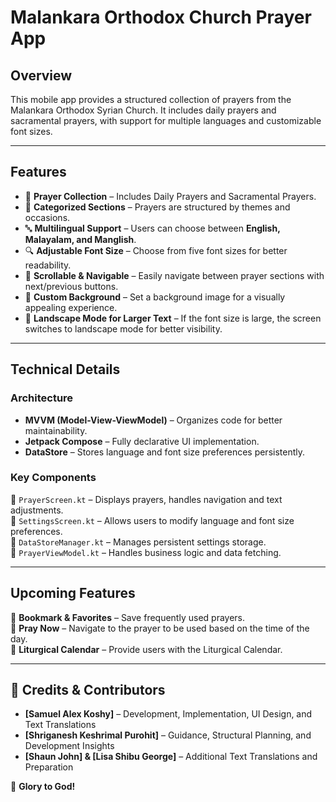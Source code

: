 # Malankara Orthodox Church Prayer App

## Overview  
This mobile app provides a structured collection of prayers from the Malankara Orthodox Syrian Church. It includes daily prayers and sacramental prayers, with support for multiple languages and customizable font sizes.  

---

## Features  
- 📖 **Prayer Collection** – Includes Daily Prayers and Sacramental Prayers.  
- 📂 **Categorized Sections** – Prayers are structured by themes and occasions.  
- 🔤 **Multilingual Support** – Users can choose between **English, Malayalam, and Manglish**.  
- 🔍 **Adjustable Font Size** – Choose from five font sizes for better readability.  
- 📜 **Scrollable & Navigable** – Easily navigate between prayer sections with next/previous buttons.  
- 🎨 **Custom Background** – Set a background image for a visually appealing experience.  
- 📱 **Landscape Mode for Larger Text** – If the font size is large, the screen switches to landscape mode for better visibility.  

---

## Technical Details  

### Architecture  
- **MVVM (Model-View-ViewModel)** – Organizes code for better maintainability.  
- **Jetpack Compose** – Fully declarative UI implementation.  
- **DataStore** – Stores language and font size preferences persistently.  

### Key Components  
📂 `PrayerScreen.kt` – Displays prayers, handles navigation and text adjustments.  
📂 `SettingsScreen.kt` – Allows users to modify language and font size preferences.  
📂 `DataStoreManager.kt` – Manages persistent settings storage.  
📂 `PrayerViewModel.kt` – Handles business logic and data fetching.  

---

## Upcoming Features  
🚀 **Bookmark & Favorites** – Save frequently used prayers.  
🚀 **Pray Now** – Navigate to the prayer to be used based on the time of the day.   
🚀 **Liturgical Calendar** – Provide users with the Liturgical Calendar.

---

## 📜 Credits & Contributors  

- **[Samuel Alex Koshy]** – Development, Implementation, UI Design, and Text Translations  
- **[Shriganesh Keshrimal Purohit]** – Guidance, Structural Planning, and Development Insights  
- **[Shaun John] & [Lisa Shibu George]** – Additional Text Translations and Preparation  

🙏 **Glory to God!**  

